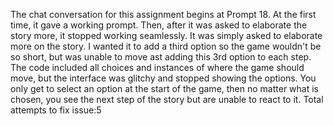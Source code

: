 The chat conversation for this assignment begins at Prompt 18. At the first time, it gave a working prompt. Then, after it was asked to elaborate the story more, it stopped working seamlessly. It was simply asked to elaborate more on the story. I wanted it to add a third option so the game wouldn't be so short, but was unable to move ast adding this 3rd option to each step. The code included all choices and instances of where the game should move, but the interface was glitchy and stopped showing the options. You only get to select an option at the start of the game, then no matter what is chosen, you see the next step of the story but are unable to react to it. 
 Total attempts to fix issue:5